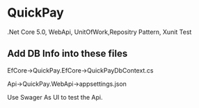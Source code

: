 # QuickPay

.Net Core 5.0, WebApi, UnitOfWork,Repositry Pattern, Xunit Test

Add DB Info into these files
----------------------------------
EfCore->QuickPay.EfCore->QuickPayDbContext.cs

Api->QuickPay.WebApi->appsettings.json

Use Swager As UI to test the Api.
